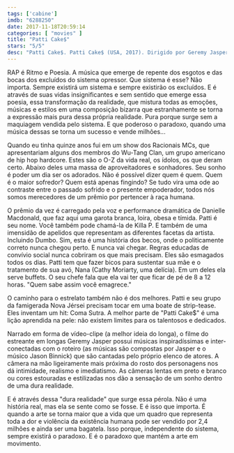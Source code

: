 ```yaml
---
tags: ['cabine']
imdb: "6288250"
date: 2017-11-18T20:59:14
categories: [ "movies" ]
title: "Patti Cake$"
stars: "5/5"
desc: "Patti Cake$. Patti Cake$ (USA, 2017). Dirigido por Geremy Jasper. Escrito por Geremy Jasper. Com Danielle Macdonald (Patti), Bridget Everett (Barb), Siddharth Dhananjay (Jheri), Mamoudou Athie (Basterd), Cathy Moriarty (Nana), McCaul Lombardi (Danny), Patrick Brana (Slaz), Dylan Blue (Drewsky / Master of Ceremonies), Warren Bub (Mr. Bagadella)."
---
```

RAP é Ritmo e Poesia. A música que emerge de repente dos esgotos e das bocas dos excluídos do sistema opressor. Que sistema é esse? Não importa. Sempre existirá um sistema e sempre existirão os excluídos. E é através de suas vidas insignificantes e sem sentido que emerge essa poesia, essa transformação da realidade, que mistura todas as emoções, músicas e estilos em uma composição bizarra que estranhamente se torna a expressão mais pura dessa própria realidade. Pura porque surge sem a maquiagem vendida pelo sistema. E que poderoso o paradoxo, quando uma música dessas se torna um sucesso e vende milhões...

Quando eu tinha quinze anos fui em um show dos Racionais MCs, que apresentariam alguns dos membros do Wu-Tang Clan, um grupo americano de hip hop hardcore. Estes são o O-Z da vida real, os ídolos, os que deram certo. Abaixo deles uma massa de aproveitadores e sonhadores. Seu sonho é poder um dia ser os adorados. Não é possível dizer quem é quem. Quem é o maior sofredor? Quem está apenas fingindo? Se tudo vira uma ode ao contraste entre o passado sofrido e o presente empoderador, todos nós somos merecedores de um prêmio por pertencer à raça humana.

O prêmio da vez é carregado pela voz e performance dramática de Danielle Macdonald, que faz aqui uma garota branca, loira, obesa e tímida. Patti é seu nome. Você também pode chamá-la de Killa P. E também de uma imensidão de apelidos que representam as diferentes facetas da artista. Incluindo Dumbo. Sim, esta é uma história dos becos, onde o politicamente correto nunca chegou perto. E nunca vai chegar. Regras educadas de convívio social nunca cobriram os que mais precisam. Eles são esmagados todos os dias. Patti tem que fazer bicos para sustentar sua mãe e o tratamento de sua avó, Nana (Cathy Moriarty, uma delícia). Em um deles ela serve buffets. O seu chefe fala que ela vai ter que ficar de pé de 8 a 12 horas. "Quem sabe assim você emagrece."

O caminho para o estrelato também não é dos melhores. Patti e seu grupo da famigerada Nova Jérsei precisam tocar em uma boate de strip-tease. Eles inventam um hit: Coma Sutra. A melhor parte de "Patti Cake$" é uma lição aprendida na pele: não existem limites para os talentosos e dedicados.

Narrado em forma de vídeo-clipe (a melhor ideia do longa), o filme do estreante em longas Geremy Jasper possui músicas inspiradíssimas e inter-conectadas com o roteiro (as músicas são compostas por Jasper e o músico Jason Binnick) que são cantadas pelo próprio elenco de atores. A câmera na mão ligeiramente mais próxima do rosto dos personagens nos dá intimidade, realismo e imediatismo. As câmeras lentas em preto e branco ou cores estouradas e estilizadas nos dão a sensação de um sonho dentro de uma dura realidade.

E é através dessa "dura realidade" que surge essa pérola. Não é uma história real, mas ela se sente como se fosse. E é isso que importa. É quando a arte se torna maior que a vida que um quadro que representa toda a dor e violência da existência humana pode ser vendido por 2,4 milhões e ainda ser uma bagatela. Isso porque, independente do sistema, sempre existirá o paradoxo. E é o paradoxo que mantém a arte em movimento.
